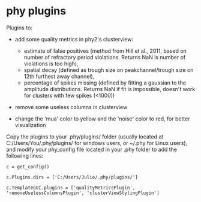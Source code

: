 # phy plugins

Plugins to:

- add some quality metrics in phy2's clusterview: 
  - estimate of false positives (method from Hill et al., 2011, based on number of refractory period violations. Returns NaN is number of violations is too high), 
  - spatial decay (defined as trough size on peakchannel/trough size on 12th furthest away channel), 
  - percentage of spikes missing (defined by fitting a gaussian to the amplitude distributions. Returns NaN if fit is impossible, doesn't work for clusters with few spikes (<1000))

- remove some useless columns in clusterview 

- change the 'mua' color to yellow and the 'noise' color to red, for better visualization 

Copy the plugins to your .phy/plugins/ folder (usually located at C:/Users/You/.phy/plugins/ for windows users, or ~/.phy for Linux users), and modify your phy_config file located in your .phy folder to add the following lines: 


`c = get_config()`


`c.Plugins.dirs = ['C:/Users/Julie/.phy/plugins/'] `


`c.TemplateGUI.plugins = ['qualityMetricsPlugin', 'removeUselessColumnsPlugin', 'clusterViewStylingPlugin']`


